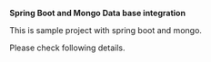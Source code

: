 **Spring Boot and Mongo Data base integration**

This is sample project with spring boot and mongo.

Please check following details.